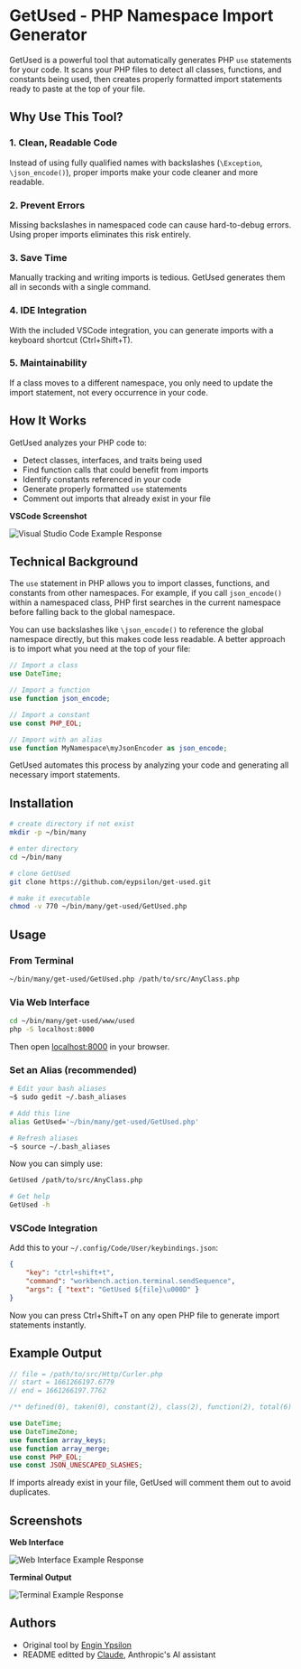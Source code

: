 # GetUsed - PHP Namespace Import Generator

GetUsed is a powerful tool that automatically generates PHP `use` statements for your code. It scans your PHP files to detect all classes, functions, and constants being used, then creates properly formatted import statements ready to paste at the top of your file.

## Why Use This Tool?

### 1. Clean, Readable Code
Instead of using fully qualified names with backslashes (`\Exception`, `\json_encode()`), proper imports make your code cleaner and more readable.

### 2. Prevent Errors
Missing backslashes in namespaced code can cause hard-to-debug errors. Using proper imports eliminates this risk entirely.

### 3. Save Time
Manually tracking and writing imports is tedious. GetUsed generates them all in seconds with a single command.

### 4. IDE Integration
With the included VSCode integration, you can generate imports with a keyboard shortcut (Ctrl+Shift+T).

### 5. Maintainability
If a class moves to a different namespace, you only need to update the import statement, not every occurrence in your code.

## How It Works

GetUsed analyzes your PHP code to:
- Detect classes, interfaces, and traits being used
- Find function calls that could benefit from imports
- Identify constants referenced in your code
- Generate properly formatted `use` statements
- Comment out imports that already exist in your file

__VSCode Screenshot__

![Visual Studio Code Example Response](/www/used/assets/screenshot-vscode.png)

## Technical Background

The `use` statement in PHP allows you to import classes, functions, and constants from other namespaces. For example, if you call `json_encode()` within a namespaced class, PHP first searches in the current namespace before falling back to the global namespace.

You can use backslashes like `\json_encode()` to reference the global namespace directly, but this makes code less readable. A better approach is to import what you need at the top of your file:

```php
// Import a class
use DateTime;

// Import a function
use function json_encode;

// Import a constant
use const PHP_EOL;

// Import with an alias
use function MyNamespace\myJsonEncoder as json_encode;
```

GetUsed automates this process by analyzing your code and generating all necessary import statements.

## Installation

```sh
# create directory if not exist
mkdir -p ~/bin/many

# enter directory
cd ~/bin/many

# clone GetUsed
git clone https://github.com/eypsilon/get-used.git

# make it executable
chmod -v 770 ~/bin/many/get-used/GetUsed.php
```

## Usage

### From Terminal

```sh
~/bin/many/get-used/GetUsed.php /path/to/src/AnyClass.php
```

### Via Web Interface

```sh
cd ~/bin/many/get-used/www/used
php -S localhost:8000
```

Then open [localhost:8000](http://localhost:8000) in your browser.

### Set an Alias (recommended)

```sh
# Edit your bash aliases
~$ sudo gedit ~/.bash_aliases

# Add this line
alias GetUsed='~/bin/many/get-used/GetUsed.php'

# Refresh aliases
~$ source ~/.bash_aliases
```

Now you can simply use:
```sh
GetUsed /path/to/src/AnyClass.php

# Get help
GetUsed -h
```

### VSCode Integration

Add this to your `~/.config/Code/User/keybindings.json`:

```json
{
    "key": "ctrl+shift+t",
    "command": "workbench.action.terminal.sendSequence",
    "args": { "text": "GetUsed ${file}\u000D" }
}
```

Now you can press Ctrl+Shift+T on any open PHP file to generate import statements instantly.

## Example Output

```php
// file = /path/to/src/Http/Curler.php
// start = 1661266197.6779
// end = 1661266197.7762

/** defined(0), taken(0), constant(2), class(2), function(2), total(6) */

use DateTime;
use DateTimeZone;
use function array_keys;
use function array_merge;
use const PHP_EOL;
use const JSON_UNESCAPED_SLASHES;
```

If imports already exist in your file, GetUsed will comment them out to avoid duplicates.

## Screenshots

__Web Interface__

![Web Interface Example Response](/www/used/assets/screenshot-sw.png)

__Terminal Output__

![Terminal Example Response](/www/used/assets/screenshot-sw-terminal-out.png)

## Authors

- Original tool by [Engin Ypsilon](https://github.com/eypsilon)
- README editted by [Claude](https://www.anthropic.com/claude), Anthropic's AI assistant
